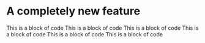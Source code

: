 # A completely new feature

This is a block of code
This is a block of code
This is a block of code
This is a block of code
This is a block of code
This is a block of code